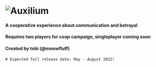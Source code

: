 # ![Auxilium](https://user-images.githubusercontent.com/96433729/155215584-6429aa18-2c0c-4343-a941-240257c61283.png)
#### A cooperative experience about communication and betrayal
#### Requires two players for coop campaign, singleplayer coming soon
#### Created by tobi (@meowfluff)

`# Expected full release date: May - August 2022!`
